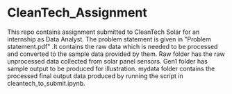 # CleanTech_Assignment
This repo contains assignment submitted to CleanTech Solar for an internship as Data Analyst. The problem statement is given in "Problem statement.pdf" .It contains the raw data which is needed to be processed and converted to the sample data provided by them. Raw folder has the raw unprocessed data collected from solar panel sensors. Gen1 folder has sample output to be produced for illustration. mydata folder contains the processed final output data produced by running the script in cleantech_to_submit.ipynb. 
